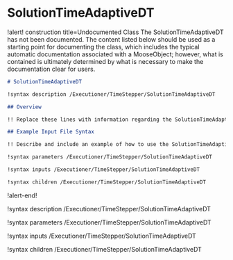 # SolutionTimeAdaptiveDT

!alert! construction title=Undocumented Class
The SolutionTimeAdaptiveDT has not been documented. The content listed below should be used as a starting point for
documenting the class, which includes the typical automatic documentation associated with a
MooseObject; however, what is contained is ultimately determined by what is necessary to make the
documentation clear for users.

```markdown
# SolutionTimeAdaptiveDT

!syntax description /Executioner/TimeStepper/SolutionTimeAdaptiveDT

## Overview

!! Replace these lines with information regarding the SolutionTimeAdaptiveDT object.

## Example Input File Syntax

!! Describe and include an example of how to use the SolutionTimeAdaptiveDT object.

!syntax parameters /Executioner/TimeStepper/SolutionTimeAdaptiveDT

!syntax inputs /Executioner/TimeStepper/SolutionTimeAdaptiveDT

!syntax children /Executioner/TimeStepper/SolutionTimeAdaptiveDT
```
!alert-end!

!syntax description /Executioner/TimeStepper/SolutionTimeAdaptiveDT

!syntax parameters /Executioner/TimeStepper/SolutionTimeAdaptiveDT

!syntax inputs /Executioner/TimeStepper/SolutionTimeAdaptiveDT

!syntax children /Executioner/TimeStepper/SolutionTimeAdaptiveDT

